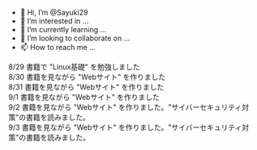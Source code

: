- 👋 Hi, I’m @Sayuki29
- 👀 I’m interested in ...
- 🌱 I’m currently learning ...
- 💞️ I’m looking to collaborate on ...
- 📫 How to reach me ...

<!---
Sayuki29/Sayuki29 is a ✨ special ✨ repository because its `README.md` (this file) appears on your GitHub profile.
You can click the Preview link to take a look at your changes.
--->
8/29 書籍で "Linux基礎" を勉強しました<br>
8/30 書籍を見ながら "Webサイト" を作りました<br>
8/31 書籍を見ながら "Webサイト" を作りました<br>
9/1  書籍を見ながら "Webサイト" を作りました<br>
9/2  書籍を見ながら "Webサイト" を作りました。"サイバーセキュリティ対策"の書籍を読みました。<br>
9/3  書籍を見ながら "Webサイト" を作りました。"サイバーセキュリティ対策"の書籍を読みました。<br>

